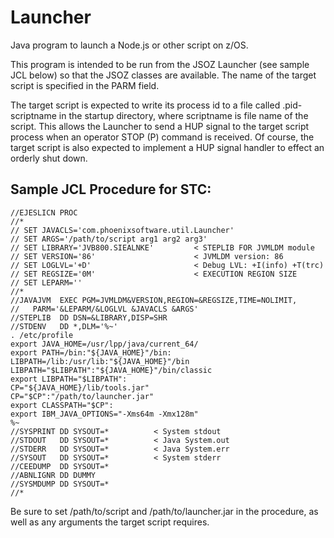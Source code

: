 # Launcher
Java program to launch a Node.js or other script on z/OS.

This program is intended to be run from the JSOZ Launcher (see sample JCL below) so that the JSOZ classes are available. The name of the target script is specified in the PARM field.

The target script is expected to write its process id to a file called .pid-scriptname in the startup directory, where scriptname is file name of the script. This allows the Launcher to send a HUP signal to the target script process when an operator STOP (P) command is received. Of course, the target script is also expected to implement a HUP signal handler to effect an orderly shut down.

## Sample JCL Procedure for STC:

```
//EJESLICN PROC
//*
// SET JAVACLS='com.phoenixsoftware.util.Launcher'
// SET ARGS='/path/to/script arg1 arg2 arg3'
// SET LIBRARY='JVB800.SIEALNKE'         < STEPLIB FOR JVMLDM module
// SET VERSION='86'                      < JVMLDM version: 86
// SET LOGLVL='+D'                       < Debug LVL: +I(info) +T(trc)
// SET REGSIZE='0M'                      < EXECUTION REGION SIZE
// SET LEPARM=''
//*               
//JAVAJVM  EXEC PGM=JVMLDM&VERSION,REGION=&REGSIZE,TIME=NOLIMIT,
//   PARM='&LEPARM/&LOGLVL &JAVACLS &ARGS'                   
//STEPLIB  DD DSN=&LIBRARY,DISP=SHR                
//STDENV   DD *,DLM='%~'
. /etc/profile
export JAVA_HOME=/usr/lpp/java/current_64/
export PATH=/bin:"${JAVA_HOME}"/bin:
LIBPATH=/lib:/usr/lib:"${JAVA_HOME}"/bin
LIBPATH="$LIBPATH":"${JAVA_HOME}"/bin/classic
export LIBPATH="$LIBPATH":
CP="${JAVA_HOME}/lib/tools.jar"
CP="$CP":"/path/to/launcher.jar"
export CLASSPATH="$CP":
export IBM_JAVA_OPTIONS="-Xms64m -Xmx128m"
%~
//SYSPRINT DD SYSOUT=*          < System stdout
//STDOUT   DD SYSOUT=*          < Java System.out
//STDERR   DD SYSOUT=*          < Java System.err
//SYSOUT   DD SYSOUT=*          < System stderr
//CEEDUMP  DD SYSOUT=*                                     
//ABNLIGNR DD DUMMY                                 
//SYSMDUMP DD SYSOUT=*
//*
```
Be sure to set /path/to/script and /path/to/launcher.jar in the procedure, as well as any arguments the target script requires.
